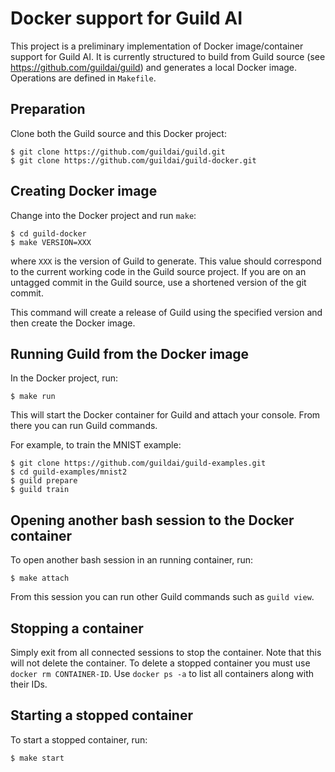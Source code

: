 # Docker support for Guild AI

This project is a preliminary implementation of Docker image/container
support for Guild AI. It is currently structured to build from Guild
source (see https://github.com/guildai/guild) and generates a local
Docker image. Operations are defined in `Makefile`.

## Preparation

Clone both the Guild source and this Docker project:

```
$ git clone https://github.com/guildai/guild.git
$ git clone https://github.com/guildai/guild-docker.git
```

## Creating Docker image

Change into the Docker project and run `make`:

```
$ cd guild-docker
$ make VERSION=XXX
```

where `XXX` is the version of Guild to generate. This value should
correspond to the current working code in the Guild source project. If
you are on an untagged commit in the Guild source, use a shortened
version of the git commit.

This command will create a release of Guild using the specified
version and then create the Docker image.

## Running Guild from the Docker image

In the Docker project, run:

```
$ make run
```

This will start the Docker container for Guild and attach your
console. From there you can run Guild commands.

For example, to train the MNIST example:

```
$ git clone https://github.com/guildai/guild-examples.git
$ cd guild-examples/mnist2
$ guild prepare
$ guild train
```

## Opening another bash session to the Docker container

To open another bash session in an running container, run:

```
$ make attach
```

From this session you can run other Guild commands such as `guild
view`.

## Stopping a container

Simply exit from all connected sessions to stop the container. Note
that this will not delete the container. To delete a stopped container
you must use `docker rm CONTAINER-ID`. Use `docker ps -a` to list all
containers along with their IDs.

## Starting a stopped container

To start a stopped container, run:

```
$ make start
```

